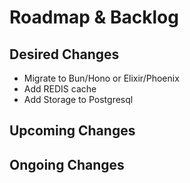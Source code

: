 # Roadmap & Backlog

## Desired Changes

- Migrate to Bun/Hono or Elixir/Phoenix
- Add REDIS cache
- Add Storage to Postgresql

## Upcoming Changes

## Ongoing Changes

